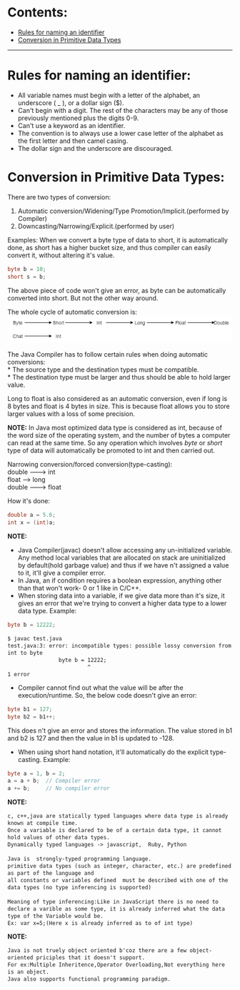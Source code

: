 # Contents: 
* [Rules for naming an identifier](#rules_for_naming_an_identifier)
* [Conversion in Primitive Data Types](#conversion_in_primitive_data_types)

<hr>

# Rules for naming an identifier:
<a name='rules_for_naming_an_identifier'></a>

* All variable names must begin with a letter of the alphabet, an underscore ( _ ), or a dollar sign ($).  
* Can't begin with a digit.  The rest of the characters may be any of those previously mentioned plus the digits 0-9.  
* Can't use a keyword as an identifier.
* The convention is to always use a lower case letter of the alphabet as the first letter and then camel casing. 
* The dollar sign and the underscore are discouraged.

# Conversion in Primitive Data Types:
<a name='conversion_in_primitive_data_types'></a>
There are two types of conversion:
1. Automatic conversion/Widening/Type Promotion/Implicit.(performed by Compiler)
2. Downcasting/Narrowing/Explicit.(performed by user)

Examples:
When we convert a byte type of data to short, it is automatically done, as short has a higher bucket size, and thus compiler can easily convert it, without altering it's value.
```java
byte b = 10;
short s = b;
```
The above piece of code won't give an error, as byte can be automatically converted into short. But not the other way around.

The whole cycle of automatic conversion is:
![image](../additional_resources/type_conversion.png)

The Java Compiler has to follow certain rules when doing automatic conversions:  
    * The source type and the destination types must be compatible.  
    * The destination type must be larger and thus should be able to hold larger value.  

Long to float is also considered as an automatic conversion, even if long is 8 bytes and float is 4 bytes in size. This is because float allows you to store larger values with a loss of some precision.

__NOTE:__ In Java most optimized data type is considered as int, because of the word size of the operating system, and the number of bytes a computer can read at the same time. So any operation which involves _byte_ or _short_ type of data will automatically be promoted to int and then carried out.

Narrowing conversion/forced conversion(type-casting):   
    double ---> int  
    float --> long  
    double ---> float  

How it's done:
```java
double a = 5.6;
int x = (int)a;
```

__NOTE:__ 
* Java Compiler(javac) doesn't allow accessing any un-initialized variable. Any method local variables that are allocated on stack are uninitialized by default(hold garbage value) and thus if we have n't assigned a value to it, it'll give a compiler error.  
* In Java, an if condition requires a boolean expression, anything other than that won't work- 0 or 1 like in C/C++.
* When storing data into a variable, if we give data more than it's size, it gives an error that we're trying to convert a higher data type to a lower data type. Example:
```java
byte b = 12222;
```
```console
$ javac test.java
test.java:3: error: incompatible types: possible lossy conversion from int to byte
                byte b = 12222;
                         ^
1 error
```
* Compiler cannot find out what the value will be after the execution/runtime. So, the below code doesn't give an error:
```java
byte b1 = 127;
byte b2 = b1++;
```
This does n't give an error and stores the information. The value stored in b1 and b2 is 127 and then the value in b1 is updated to -128.
* When using short hand notation, it'll automatically do the explicit type-casting. Example:
```java
byte a = 1, b = 2;
a = a + b;  // Compiler error
a += b;     // No compiler error
```

__NOTE:__ 
    
    c, c++,java are statically typed languages where data type is already known at compile time.
    Once a variable is declared to be of a certain data type, it cannot hold values of other data types.
    Dynamically typed languages -> javascript,  Ruby, Python

    Java is  strongly-typed programming language.
    primitive data types (such as integer, character, etc.) are predefined as part of the language and 
    all constants or variables defined  must be described with one of the data types (no type inferencing is supported)

    Meaning of type inferencing:Like in JavaScript there is no need to declare a varible as some type, it is already inferred what the data type of the Variable would be.
    Ex: var x=5;(Here x is already inferred as to of int type)

__NOTE:__

    Java is not truely object oriented b'coz there are a few object-oriented priciples that it doesn't support.
    For ex:Multiple Inheritence,Operator Overloading,Not everything here is an object.
    Java also supports functional programming paradigm.
